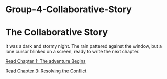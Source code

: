 # Group-4-Collaborative-Story

# The Collaborative Story
It was a dark and stormy night. The rain pattered against the window, but a lone cursor blinked on a screen, ready to write the next chapter.

[Read Chapter 1: The adventure Begins](./chapter_1.py)

[Read Chapter 3: Resolving the Conflict](./chapter_3.py)
